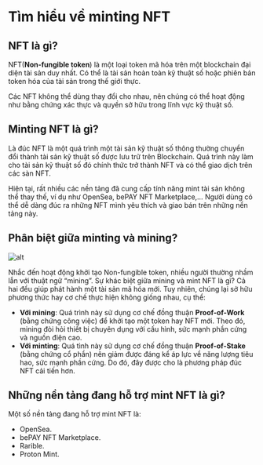 # Tìm hiểu về minting NFT
## NFT là gì?
NFT(**Non-fungible token**) là một loại token mã hóa trên một blockchain đại diện tài sản duy nhất. Có thể là tài sản hoàn toàn kỹ thuật số hoặc phiên bản token hóa của tài sản trong thế giới thực.

Các NFT không thể dùng thay đổi cho nhau, nên chúng có thể hoạt động như bằng chứng xác thực và quyền sở hữu trong lĩnh vực kỹ thuật số.
## Minting NFT là gì? 
Là đúc NFT là một quá trình một tài sản kỹ thuật số thông thường chuyển đổi thành tài sản kỹ thuật số được lưu trữ trên Blockchain. Quá trình này làm cho tài sản kỹ thuật số đó chính thức trở thành NFT và có thể giao dịch trên các sàn NFT.

Hiện tại, rất nhiều các nền tảng đã cung cấp tính năng mint tài sản không thể thay thế, ví dụ như OpenSea, bePAY NFT Marketplace,… Người dùng có thể dễ dàng đúc ra những NFT mình yêu thích và giao bán trên những nền tảng này.

## Phân biệt giữa minting và mining?
![alt](https://bepay.finance/wp-content/uploads/2022/07/mint-nft-la-gi3.jpg)

Nhắc đến hoạt động khởi tạo Non-fungible token, nhiều người thường nhầm lẫn với thuật ngữ “mining”. Sự khác biệt giữa mining và mint NFT là gì? Cả hai đều giúp phát hành một tài sản mã hóa mới. Tuy nhiên, chúng lại sở hữu phương thức hay cơ chế thực hiện không giống nhau, cụ thể:
- **Với mining**: Quá trình này sử dụng cơ chế đồng thuận **Proof-of-Work** (bằng chứng công việc) để khởi tạo một token hay NFT mới. Theo đó, mining đòi hỏi thiết bị chuyên dụng với cấu hình, sức mạnh phần cứng và nguồn điện cao. 
- **Với minting**: Quá tình này sử dụng cơ chế đồng thuận **Proof-of-Stake** (bằng chứng cổ phần) nên giảm được đáng kể áp lực về năng lượng tiêu hao, sức mạnh phần cứng. Do đó, đây được cho là phương pháp đúc NFT cải tiến hơn. 

## Những nền tảng đang hỗ trợ mint NFT là gì?
Một số nền tảng đang hỗ trợ mint NFT là:
- OpenSea.
- bePAY NFT Marketplace.
- Rarible.
- Proton Mint.

